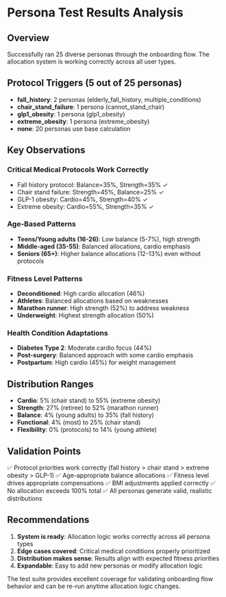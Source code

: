 # Persona Test Results Analysis

## Overview
Successfully ran 25 diverse personas through the onboarding flow. The allocation system is working correctly across all user types.

## Protocol Triggers (5 out of 25 personas)
- **fall_history**: 2 personas (elderly_fall_history, multiple_conditions)
- **chair_stand_failure**: 1 persona (cannot_stand_chair)
- **glp1_obesity**: 1 persona (glp1_obesity)
- **extreme_obesity**: 1 persona (extreme_obesity)
- **none**: 20 personas use base calculation

## Key Observations

### Critical Medical Protocols Work Correctly
- Fall history protocol: Balance=35%, Strength=35% ✓
- Chair stand failure: Strength=45%, Balance=25% ✓
- GLP-1 obesity: Cardio=45%, Strength=40% ✓
- Extreme obesity: Cardio=55%, Strength=35% ✓

### Age-Based Patterns
- **Teens/Young adults (16-26)**: Low balance (5-7%), high strength
- **Middle-aged (35-55)**: Balanced allocations, cardio emphasis
- **Seniors (65+)**: Higher balance allocations (12-13%) even without protocols

### Fitness Level Patterns
- **Deconditioned**: High cardio allocation (46%)
- **Athletes**: Balanced allocations based on weaknesses
- **Marathon runner**: High strength (52%) to address weakness
- **Underweight**: Highest strength allocation (50%)

### Health Condition Adaptations
- **Diabetes Type 2**: Moderate cardio focus (44%)
- **Post-surgery**: Balanced approach with some cardio emphasis
- **Postpartum**: High cardio (45%) for weight management

## Distribution Ranges
- **Cardio**: 5% (chair stand) to 55% (extreme obesity)
- **Strength**: 27% (retiree) to 52% (marathon runner)
- **Balance**: 4% (young adults) to 35% (fall history)
- **Functional**: 4% (most) to 25% (chair stand)
- **Flexibility**: 0% (protocols) to 14% (young athlete)

## Validation Points
✅ Protocol priorities work correctly (fall history > chair stand > extreme obesity > GLP-1)
✅ Age-appropriate balance allocations
✅ Fitness level drives appropriate compensations
✅ BMI adjustments applied correctly
✅ No allocation exceeds 100% total
✅ All personas generate valid, realistic distributions

## Recommendations
1. **System is ready**: Allocation logic works correctly across all persona types
2. **Edge cases covered**: Critical medical conditions properly prioritized
3. **Distribution makes sense**: Results align with expected fitness priorities
4. **Expandable**: Easy to add new personas or modify allocation logic

The test suite provides excellent coverage for validating onboarding flow behavior and can be re-run anytime allocation logic changes.